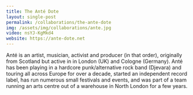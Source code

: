 ```yaml
---
title: The Anté Dote
layout: single-post
permalink: /collaborations/the-ante-dote
img: /assets/img/collaborations/ante.jpg
video: nsYJ-KgMkd4
website: https://ante-dote.net
---
```

Anté is an artist, musician, activist and producer (in that order), originally from Scotland but active in in London (UK) and Cologne (Germany). Anté has been playing in a hardcore punk/alternative rock band (Djevara) and touring all across Europe for over a decade, started an independent record label, has run numerous small festivals and events, and was part of a team running an arts centre out of a warehouse in North London for a few years.